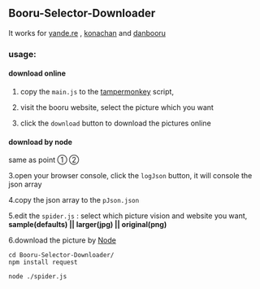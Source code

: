 ## Booru-Selector-Downloader
It works for [yande.re](https://yande.re/) , [konachan](https://konachan.com/) and [danbooru](http://danbooru.donmai.us/)

### usage:
#### download online
1. copy the ` main.js ` to the  [tampermonkey](http://tampermonkey.net/) script,

2. visit the booru website, select the picture which you want

3. click the ` download ` button to download the pictures online

#### download by node
same as point ① ②

3.open your browser console, click the ` logJson ` button, it will console the json array

4.copy the json array to the ` pJson.json `

5.edit the ` spider.js ` : select which picture vision and website you want, <b>sample(defaults) || larger(jpg) || original(png)</b>

6.download the picture by [Node](https://nodejs.org/)
```shell
cd Booru-Selector-Downloader/
npm install request

node ./spider.js
```